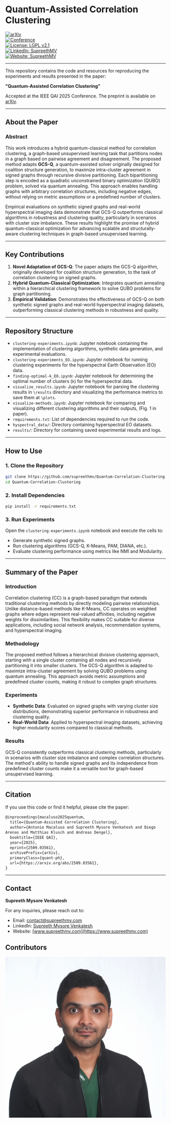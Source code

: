 # Quantum-Assisted Correlation Clustering

<!-- [![Paper DOI](https://img.shields.io/badge/Paper_DOI-10.1007/978.3.031.97629.2_2-orange)](https://doi.org/10.1007/978-3-031-97629-2_2)   -->
[![arXiv](https://img.shields.io/badge/arXiv-2509.03561-green)](https://doi.org/10.48550/arXiv.2509.03561)  
[![Conference](https://img.shields.io/badge/Conference-QAI'25-blue)](https://qai2025.unina.it/)  
[![License: LGPL v2.1](https://img.shields.io/badge/License-LGPL%20v2.1-orange.svg)](https://www.gnu.org/licenses/old-licenses/lgpl-2.1.html)  
[![LinkedIn: SupreethMV](https://img.shields.io/badge/LinkedIn-Supreeth%20Mysore%20Venkatesh-blue)](https://www.linkedin.com/in/supreethmv/)  
[![Website: SupreethMV](https://img.shields.io/badge/Website-www.supreethmv.com-brightgreen)](https://www.supreethmv.com)

---


This repository contains the code and resources for reproducing the experiments and results presented in the paper:

**"Quantum-Assisted Correlation Clustering"**

Accepted at the IEEE QAI 2025 Conference. The preprint is available on [arXiv](https://arxiv.org/abs/2509.03561).

---

## About the Paper

### Abstract
This work introduces a hybrid quantum-classical method for correlation clustering, a graph-based unsupervised learning task that partitions nodes in a graph based on pairwise agreement and disagreement. The proposed method adapts **GCS-Q**, a quantum-assisted solver originally designed for coalition structure generation, to maximize intra-cluster agreement in signed graphs through recursive divisive partitioning. Each bipartitioning step is encoded as a quadratic unconstrained binary optimization (QUBO) problem, solved via quantum annealing. This approach enables handling graphs with arbitrary correlation structures, including negative edges, without relying on metric assumptions or a predefined number of clusters.

Empirical evaluations on synthetic signed graphs and real-world hyperspectral imaging data demonstrate that GCS-Q outperforms classical algorithms in robustness and clustering quality, particularly in scenarios with cluster size imbalance. These results highlight the promise of hybrid quantum-classical optimization for advancing scalable and structurally-aware clustering techniques in graph-based unsupervised learning.

---

## Key Contributions

1. **Novel Adaptation of GCS-Q**: The paper adapts the GCS-Q algorithm, originally developed for coalition structure generation, to the task of correlation clustering on signed graphs.
2. **Hybrid Quantum-Classical Optimization**: Integrates quantum annealing within a hierarchical clustering framework to solve QUBO problems for graph partitioning.
3. **Empirical Validation**: Demonstrates the effectiveness of GCS-Q on both synthetic signed graphs and real-world hyperspectral imaging datasets, outperforming classical clustering methods in robustness and quality.

---

## Repository Structure

- `clustering-experiments.ipynb`: Jupyter notebook containing the implementation of clustering algorithms, synthetic data generation, and experimental evaluations.
- `clustering-experiments_EO.ipynb`: Jupyter notebook for running clustering experiments for the hyperspectral Earth Observation (EO) data.
- `finding-optimal-k_EO.ipynb`: Jupyter notebook for determining the optimal number of clusters (`k`) for the hyperspectral data.
- `visualize_results.ipynb`: Jupyter notebook for parsing the clustering results in `\results` directory and visualizing the performance metrics to save them at `\plots`.
- `visualize-methods.ipynb`: Jupyter notebook for comparing and visualizing different clustering algorithms and their outputs, (Fig. 1 in paper).
- `requirements.txt`: List of dependencies required to run the code.
- `hyspectral_data/`: Directory containing hyperspectral EO datasets.
- `results/`: Directory for containing saved experimental results and logs.

---

## How to Use

### 1. Clone the Repository
```bash
git clone https://github.com/supreethmv/Quantum-Correlation-Clustering.git
cd Quantum-Correlation-Clustering
```

### 2. Install Dependencies
```bash
pip install -r requirements.txt
```

### 3. Run Experiments
Open the `clustering-experiments.ipynb` notebook and execute the cells to:
- Generate synthetic signed graphs.
- Run clustering algorithms (GCS-Q, K-Means, PAM, DIANA, etc.).
- Evaluate clustering performance using metrics like NMI and Modularity.

---

## Summary of the Paper

### Introduction
Correlation clustering (CC) is a graph-based paradigm that extends traditional clustering methods by directly modeling pairwise relationships. Unlike distance-based methods like K-Means, CC operates on weighted graphs where edges represent real-valued affinities, including negative weights for dissimilarities. This flexibility makes CC suitable for diverse applications, including social network analysis, recommendation systems, and hyperspectral imaging.

### Methodology
The proposed method follows a hierarchical divisive clustering approach, starting with a single cluster containing all nodes and recursively partitioning it into smaller clusters. The GCS-Q algorithm is adapted to maximize intra-cluster agreement by solving QUBO problems using quantum annealing. This approach avoids metric assumptions and predefined cluster counts, making it robust to complex graph structures.

### Experiments
- **Synthetic Data**: Evaluated on signed graphs with varying cluster size distributions, demonstrating superior performance in robustness and clustering quality.
- **Real-World Data**: Applied to hyperspectral imaging datasets, achieving higher modularity scores compared to classical methods.

### Results
GCS-Q consistently outperforms classical clustering methods, particularly in scenarios with cluster size imbalance and complex correlation structures. The method's ability to handle signed graphs and its independence from predefined cluster counts make it a versatile tool for graph-based unsupervised learning.

---

## Citation
If you use this code or find it helpful, please cite the paper:

```
@inproceedings{macaluso2025quantum,
  title={Quantum-Assisted Correlation Clustering},
  author={Antonio Macaluso and Supreeth Mysore Venkatesh and Diego Arenas and Matthias Klusch and Andreas Dengel},
  booktitle={IEEE QAI},
  year={2025},
  eprint={2509.03561},
  archivePrefix={arXiv},
  primaryClass={quant-ph},
  url={https://arxiv.org/abs/2509.03561}, 
}
```

---



## **Contact**

**Supreeth Mysore Venkatesh**  

For any inquiries, please reach out to:

- Email: contact@supreethmv.com  
- LinkedIn: [Supreeth Mysore Venkatesh](https://www.linkedin.com/in/supreethmv/)  
- Website: [www.supreethmv.com](https://www.supreethmv.com)


## Contributors

[![Supreeth Mysore Venkatesh](_repo_data/supreethmv.jpg)](https://www.supreethmv.com)